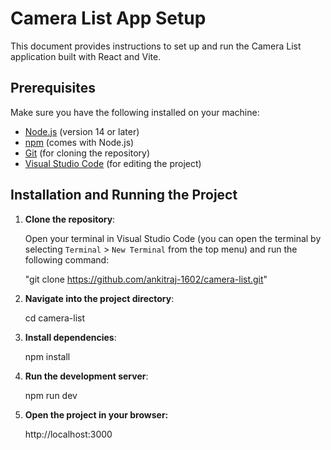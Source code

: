 # Camera List App Setup

This document provides instructions to set up and run the Camera List application built with React and Vite.

## Prerequisites

Make sure you have the following installed on your machine:

- [Node.js](https://nodejs.org/) (version 14 or later)
- [npm](https://www.npmjs.com/) (comes with Node.js)
- [Git](https://git-scm.com/) (for cloning the repository)
- [Visual Studio Code](https://code.visualstudio.com/) (for editing the project)

## Installation and Running the Project

1. **Clone the repository**:

   Open your terminal in Visual Studio Code (you can open the terminal by selecting `Terminal` > `New Terminal` from the top menu) and run the following command:

   "git clone https://github.com/ankitraj-1602/camera-list.git"

2. **Navigate into the project directory**:

   cd camera-list

3. **Install dependencies**:

   npm install

4. **Run the development server**:

   npm run dev

5. **Open the project in your browser:**

    http://localhost:3000